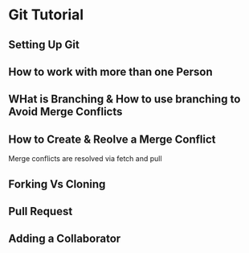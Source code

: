 # Git Tutorial

## Setting Up Git 

## How to work with more than one Person 

## WHat is Branching & How to use branching to Avoid Merge Conflicts

## How to Create & Reolve a Merge Conflict 
Merge conflicts are resolved via fetch and pull 

## Forking Vs Cloning

## Pull Request

## Adding a Collaborator
